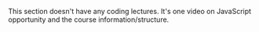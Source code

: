 This section doesn't have any coding lectures.
It's one video on JavaScript opportunity and the course information/structure.
